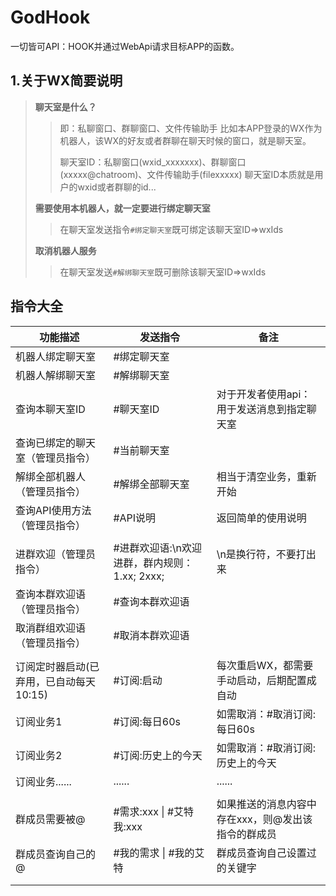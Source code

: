 # GodHook
一切皆可API：HOOK并通过WebApi请求目标APP的函数。

## 1.关于WX简要说明

> **聊天室是什么？**
>
> > 即：私聊窗口、群聊窗口、文件传输助手
> > 比如本APP登录的WX作为机器人，该WX的好友或者群聊在聊天时候的窗口，就是聊天室。
> >
> > 聊天室ID：私聊窗口(wxid_xxxxxxx)、群聊窗口(xxxxx@chatroom)、文件传输助手(filexxxxx)
> > 聊天室ID本质就是用户的wxid或者群聊的id...
>
> **需要使用本机器人，就一定要进行绑定聊天室**
>
> > 在聊天室发送指令`#绑定聊天室`既可绑定该聊天室ID=>wxIds
>
> **取消机器人服务**
>
> > 在聊天室发送`#解绑聊天室`既可删除该聊天室ID=>wxIds
>

## 指令大全

| 功能描述                                | 发送指令                                      | 备注                                               |
| --------------------------------------- | --------------------------------------------- | -------------------------------------------------- |
| 机器人绑定聊天室                        | #绑定聊天室                                   |                                                    |
| 机器人解绑聊天室                        | #解绑聊天室                                   |                                                    |
| 查询本聊天室ID                          | #聊天室ID                                     | 对于开发者使用api：用于发送消息到指定聊天室        |
| 查询已绑定的聊天室（管理员指令）        | #当前聊天室                                   |                                                    |
| 解绑全部机器人（管理员指令）            | #解绑全部聊天室                               | 相当于清空业务，重新开始                           |
| 查询API使用方法（管理员指令）           | #API说明                                      | 返回简单的使用说明                                 |
|                                         |                                               |                                                    |
| 进群欢迎（管理员指令）                  | #进群欢迎语:\n欢迎进群，群内规则：1.xx; 2xxx; | \n是换行符，不要打出来                             |
| 查询本群欢迎语（管理员指令）            | #查询本群欢迎语                               |                                                    |
| 取消群组欢迎语（管理员指令）            | #取消本群欢迎语                               |                                                    |
|                                         |                                               |                                                    |
| 订阅定时器启动(已弃用，已自动每天10:15) | \#订阅:启动                                   | 每次重启WX，都需要手动启动，后期配置成自动         |
| 订阅业务1                               | #订阅:每日60s                                 | 如需取消：#取消订阅:每日60s                        |
| 订阅业务2                               | #订阅:历史上的今天                            | 如需取消：#取消订阅:历史上的今天                   |
| 订阅业务......                          | ......                                        | ......                                             |
|                                         |                                               |                                                    |
| 群成员需要被@                           | #需求:xxx \| #艾特我:xxx                      | 如果推送的消息内容中存在xxx，则@发出该指令的群成员 |
| 群成员查询自己的@                       | #我的需求 \| #我的艾特                        | 群成员查询自己设置过的关键字                       |
|                                         |                                               |                                                    |
|                                         |                                               |                                                    |

